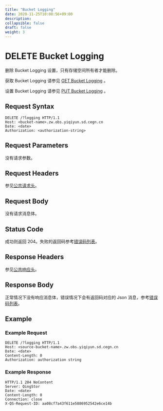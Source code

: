```yaml
---
title: "Bucket Logging"
date: 2020-11-25T10:08:56+09:00
description:
collapsible: false
draft: false
weight: 3
---
```



# DELETE Bucket Logging

删除 Bucket Logging 设置，只有存储空间所有者才能删除。

获取 Bucket Logging 请参见 [GET Bucket Logging](../get_logging) 。

设置 Bucket Logging 请参见 [PUT Bucket Logging](../put_logging) 。

## Request Syntax

```http
DELETE /?logging HTTP/1.1
Host: <bucket-name>.zw.obs.yiqiyun.sd.cegn.cn
Date: <date>
Authorization: <authorization-string>
```

## Request Parameters

没有请求参数。

## Request Headers

参见[公共请求头](../../../common_header/#请求头字段-request-header)。

## Request Body

没有请求消息体。

## Status Code

成功则返回 204。失败的返回码参考[错误码列表](../../../error_code/)。

## Response Headers

参见[公共响应头](../../../common_header/#响应头字段-request-header)。

## Response Body

正常情况下没有响应消息体，错误情况下会有返回码对应的 Json 消息，参考[错误码列表](../../../error_code/)。

## Example

### Example Request

```http
DELETE /?logging HTTP/1.1
Host: <source-bucket-name>.zw.obs.yiqiyun.sd.cegn.cn
Date: <date>
Content-Length: 0
Authorization: authorization string
```

### Example Response

```http
HTTP/1.1 204 NoContent
Server: QingStor
Date: <date>
Content-Length: 0
Connection: close
X-QS-Request-ID: aa08cf7a43f611e5886952542e6ce14b
```
